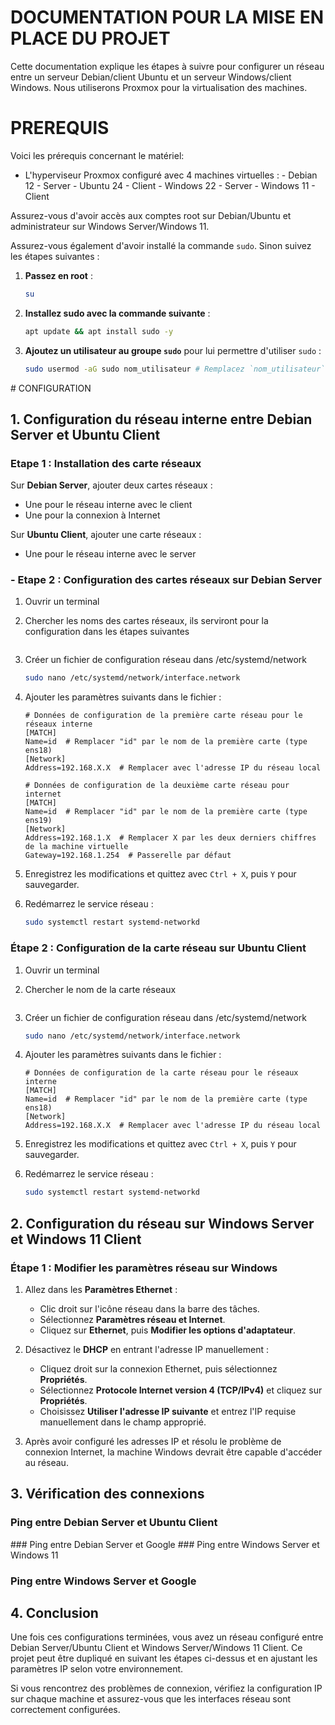 
# DOCUMENTATION POUR LA MISE EN PLACE DU PROJET 

Cette documentation explique les étapes à suivre pour configurer un réseau entre un serveur Debian/client Ubuntu et un serveur Windows/client Windows.
Nous utiliserons Proxmox pour la virtualisation des machines.  


# PREREQUIS

Voici les prérequis concernant le matériel:
- L'hyperviseur Proxmox configuré avec 4 machines virtuelles : 
      - Debian 12 - Server 
      - Ubuntu 24 - Client 
      - Windows 22 - Server
      - Windows 11 - Client

Assurez-vous d'avoir accès aux comptes root sur Debian/Ubuntu et administrateur sur Windows Server/Windows 11.

Assurez-vous également d'avoir installé la commande `sudo`. Sinon suivez les étapes suivantes : 

1. **Passez en root** :
   ```bash
   su
   ```

2. **Installez sudo avec la commande suivante** :
   ```bash
   apt update && apt install sudo -y 
   ```

3. **Ajoutez un utilisateur au groupe `sudo`** pour lui permettre d'utiliser `sudo` :
   ```bash
   sudo usermod -aG sudo nom_utilisateur # Remplacez `nom_utilisateur` par le nom de l'utilisateur.


# CONFIGURATION 


## 1. Configuration du réseau interne entre Debian Server et Ubuntu Client

### Etape 1 : Installation des carte réseaux

Sur **Debian Server**, ajouter deux cartes réseaux :
   - Une pour le réseau interne avec le client
   - Une pour la connexion à Internet

Sur **Ubuntu Client**, ajouter une carte réseaux :
   - Une pour le réseau interne avec le server

### - Etape 2 : Configuration des cartes réseaux sur Debian Server

1. Ouvrir un terminal 

2. Chercher les noms des cartes réseaux, ils serviront pour la configuration dans les étapes suivantes 
   ```ip a
   ```

2. Créer un fichier de configuration réseau dans /etc/systemd/network 
   ```bash
   sudo nano /etc/systemd/network/interface.network
   ```

3. Ajouter les paramètres suivants dans le fichier :
   ```
   # Données de configuration de la première carte réseau pour le réseaux interne 
   [MATCH]
   Name=id  # Remplacer "id" par le nom de la première carte (type ens18)
   [Network]
   Address=192.168.X.X  # Remplacer avec l'adresse IP du réseau local

   # Données de configuration de la deuxième carte réseau pour internet 
   [MATCH]
   Name=id  # Remplacer "id" par le nom de la première carte (type ens19)
   [Network]
   Address=192.168.1.X  # Remplacer X par les deux derniers chiffres de la machine virtuelle 
   Gateway=192.168.1.254  # Passerelle par défaut
   ```

4. Enregistrez les modifications et quittez avec `Ctrl + X`, puis `Y` pour sauvegarder.

5. Redémarrez le service réseau :
   ```bash
   sudo systemctl restart systemd-networkd
   ```

### Étape 2 : Configuration de la carte réseau sur Ubuntu Client

1. Ouvrir un terminal 

2. Chercher le nom de la carte réseaux
   ```ip a
   ```

2. Créer un fichier de configuration réseau dans /etc/systemd/network 
   ```bash
   sudo nano /etc/systemd/network/interface.network
   ```

3. Ajouter les paramètres suivants dans le fichier :
   ```
   # Données de configuration de la carte réseau pour le réseaux interne 
   [MATCH]
   Name=id  # Remplacer "id" par le nom de la première carte (type ens18)
   [Network]
   Address=192.168.X.X  # Remplacer avec l'adresse IP du réseau local
   ```

4. Enregistrez les modifications et quittez avec `Ctrl + X`, puis `Y` pour sauvegarder.

5. Redémarrez le service réseau :
   ```bash
   sudo systemctl restart systemd-networkd
   ```

## 2. Configuration du réseau sur Windows Server et Windows 11 Client

### Étape 1 : Modifier les paramètres réseau sur Windows

1. Allez dans les **Paramètres Ethernet** :
   - Clic droit sur l'icône réseau dans la barre des tâches.
   - Sélectionnez **Paramètres réseau et Internet**.
   - Cliquez sur **Ethernet**, puis **Modifier les options d'adaptateur**.

2. Désactivez le **DHCP** en entrant l'adresse IP manuellement :
   - Cliquez droit sur la connexion Ethernet, puis sélectionnez **Propriétés**.
   - Sélectionnez **Protocole Internet version 4 (TCP/IPv4)** et cliquez sur **Propriétés**.
   - Choisissez **Utiliser l'adresse IP suivante** et entrez l'IP requise manuellement dans le champ approprié.

3. Après avoir configuré les adresses IP et résolu le problème de connexion Internet, la machine Windows devrait être capable d'accéder au réseau.

## 3. Vérification des connexions 

### Ping entre Debian Server et Ubuntu Client 
### Ping entre Debian Server et Google 
### Ping entre Windows Server et Windows 11 
### Ping entre Windows Server et Google

## 4. Conclusion

Une fois ces configurations terminées, vous avez un réseau configuré entre Debian Server/Ubuntu Client et Windows Server/Windows 11 Client. Ce projet peut être dupliqué en suivant les étapes ci-dessus et en ajustant les paramètres IP selon votre environnement.

Si vous rencontrez des problèmes de connexion, vérifiez la configuration IP sur chaque machine et assurez-vous que les interfaces réseau sont correctement configurées.
